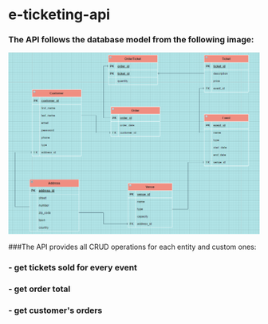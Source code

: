 # e-ticketing-api

### The API follows the database model from the following image:
![dbmodel](https://github.com/davidbejenariu/e-ticketing-api/blob/main/dbmodel.png)

###The API provides all CRUD operations for each entity and custom ones:
###   - get tickets sold for every event
###   - get order total
###   - get customer's orders
